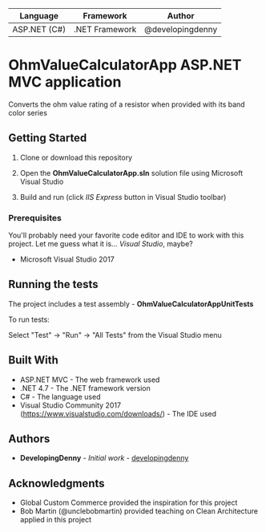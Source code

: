 | Language | Framework | Author |
| -------- | --------|--------|
| ASP.NET (C#) | .NET Framework | @developingdenny| |

# OhmValueCalculatorApp ASP.NET MVC application

Converts the ohm value rating of a resistor when provided with its band color series

## Getting Started

1. Clone or download this repository

2. Open the __OhmValueCalculatorApp.sln__ solution file using Microsoft Visual Studio

3. Build and run (click _IIS Express_ button in Visual Studio toolbar)

### Prerequisites

You'll probably need your favorite code editor and IDE to work with this project. Let me guess what it is... _Visual Studio_, maybe?

* Microsoft Visual Studio 2017

## Running the tests

The project includes a test assembly - __OhmValueCalculatorAppUnitTests__

To run tests:

Select "Test" -> "Run" ->  "All Tests" from the Visual Studio menu

## Built With

* ASP.NET MVC - The web framework used
* .NET 4.7 - The .NET framework version
* C# - The language used
* Visual Studio Community 2017 (https://www.visualstudio.com/downloads/) - The IDE used

## Authors

* **DevelopingDenny** - *Initial work* - [developingdenny](https://github.com/developingdenny)

## Acknowledgments

* Global Custom Commerce provided the inspiration for this project
* Bob Martin (@unclebobmartin) provided teaching on Clean Architecture applied in this project
